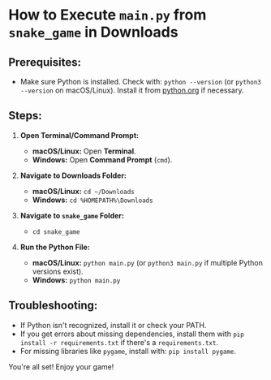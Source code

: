 # How to Execute `main.py` from `snake_game` in Downloads

## Prerequisites:
- Make sure Python is installed. Check with: `python --version` (or `python3 --version` on macOS/Linux). Install it from [python.org](https://www.python.org/downloads/) if necessary.

## Steps:
1. **Open Terminal/Command Prompt:**
   - **macOS/Linux:** Open **Terminal**.
   - **Windows:** Open **Command Prompt** (`cmd`).

2. **Navigate to Downloads Folder:**
   - **macOS/Linux:** `cd ~/Downloads`
   - **Windows:** `cd %HOMEPATH%\Downloads`

3. **Navigate to `snake_game` Folder:**
   - `cd snake_game`

4. **Run the Python File:**
   - **macOS/Linux:** `python main.py` (or `python3 main.py` if multiple Python versions exist).
   - **Windows:** `python main.py`

## Troubleshooting:
- If Python isn't recognized, install it or check your PATH.
- If you get errors about missing dependencies, install them with `pip install -r requirements.txt` if there's a `requirements.txt`.
- For missing libraries like `pygame`, install with: `pip install pygame`.

You're all set! Enjoy your game!
